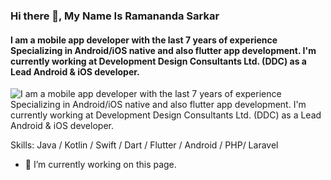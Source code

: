 ### Hi there 👋, My Name Is Ramananda Sarkar
#### I am a mobile app developer with the last 7 years of experience Specializing in Android/iOS native and also flutter app development. I'm currently working at Development Design Consultants Ltd. (DDC) as a Lead Android & iOS developer.
![I am a mobile app developer with the last 7 years of experience Specializing in Android/iOS native and also flutter app development. I'm currently working at Development Design Consultants Ltd. (DDC) as a Lead Android & iOS developer.]([https://www.winklix.com/blog/wp-content/uploads/2024/03/Hybrid-Mobile-App-Development-banner.jpg](https://i0.wp.com/nlindia.com/wp-content/uploads/2021/06/mobile-app-banner.jpg?resize=802%2C201&ssl=1))


Skills: Java / Kotlin / Swift / Dart / Flutter / Android / PHP/ Laravel

- 🔭 I’m currently working on this page. 

